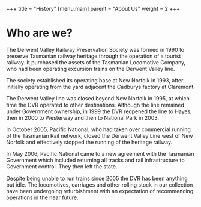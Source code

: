 +++
title = "History"
[menu.main]
parent = "About Us"
weight = 2
+++

# Who are we?
The Derwent Valley Railway Preservation Society was formed in 1990 to preserve Tasmanian railway heritage through the operation of a tourist railway. It purchased the assets of the Tasmanian Locomotive Company, who had been operating excursion trains on the Derwent Valley line.

The society established its operating base at New Norfolk in 1993, after initially operating from the yard adjacent the Cadburys factory at Claremont.

The Derwent Valley line was closed beyond New Norfolk in 1995, at which time the DVR operated to other destinations. Although the line remained under Government ownership, in 1999 the DVR reopened the line to Hayes, then in 2000 to Westerway and then to National Park in 2003.

In October 2005, Pacific National, who had taken over commercial running of the Tasmanian Rail network, closed the Derwent Valley Line west of New Norfolk and effectively stopped the running of the heritage railway.

In May 2006, Pacific National came to a new agreement with the Tasmanian Government which included returning all tracks and rail infrastructure to Government control. They then left the state.

Despite being unable to run trains since 2005 the DVR has been anything but idle. The locomotives, carriages and other rolling stock in our collection have been undergoing refurbishment with an expectation of recommencing operations in the near future.